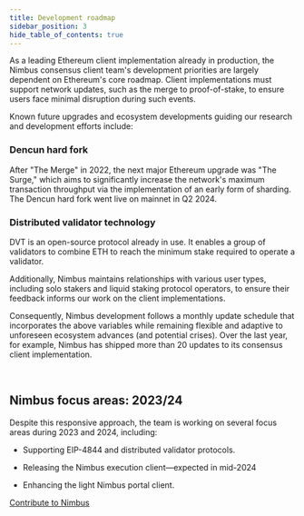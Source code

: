 ```yaml
---
title: Development roadmap
sidebar_position: 3
hide_table_of_contents: true
---
```


As a leading Ethereum client implementation already in production, the Nimbus consensus client team's development priorities are largely dependent on Ethereum's core roadmap. Client implementations must support network updates, such as the merge to proof-of-stake, to ensure users face minimal disruption during such events.

Known future upgrades and ecosystem developments guiding our research and development efforts include:

### Dencun hard fork 

After "The Merge" in 2022, the next major Ethereum upgrade was "The Surge," which aims to significantly increase the network's maximum transaction throughput via the implementation of an early form of sharding. The Dencun hard fork went live on mainnet in Q2 2024.

### Distributed validator technology

DVT is an open-source protocol already in use. It enables a group of validators to combine ETH to reach the minimum stake required to operate a validator. 

Additionally, Nimbus maintains relationships with various user types, including solo stakers and liquid staking protocol operators, to ensure their feedback informs our work on the client implementations.

Consequently, Nimbus development follows a monthly update schedule that incorporates the above variables while remaining flexible and adaptive to unforeseen ecosystem advances (and potential crises). Over the last year, for example, Nimbus has shipped more than 20 updates to its consensus client implementation.  

<br/>

## Nimbus focus areas: 2023/24

Despite this responsive approach, the team is working on several focus areas during 2023 and 2024, including:

- Supporting EIP-4844 and distributed validator protocols. 

- Releasing the Nimbus execution client—expected in mid-2024

- Enhancing the light Nimbus portal client.  

[Contribute to Nimbus](https://github.com/status-im/nimbus-eth2)
